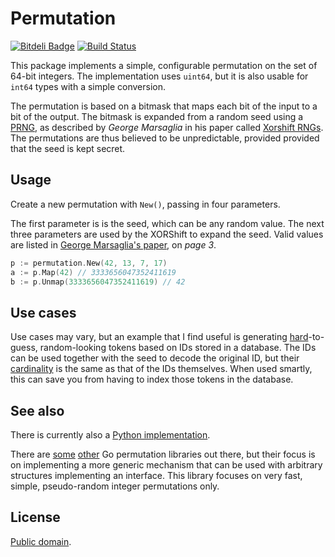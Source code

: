 # Permutation

[![Bitdeli Badge](https://d2weczhvl823v0.cloudfront.net/attilaolah/permutation.go/trend.png)](https://bitdeli.com/free "Bitdeli Badge")
[![Build Status](https://travis-ci.org/attilaolah/permutation.go.png?branch=master)](https://travis-ci.org/attilaolah/permutation.go)

This package implements a simple, configurable permutation on the set of 64-bit
integers. The implementation uses `uint64`, but it is also usable for `int64`
types with a simple conversion.

The permutation is based on a bitmask that maps each bit of the input to a bit
of the output. The bitmask is expanded from a random seed using a [PRNG][1], as
described by *George Marsaglia* in his paper called [Xorshift RNGs][2]. The
permutations are thus believed to be unpredictable, provided provided that the
seed is kept secret.

[1]: //en.wikipedia.org/wiki/Pseudorandom_number_generator
[2]: http://www.jstatsoft.org/v08/i14/paper

## Usage

Create a new permutation with `New()`, passing in four parameters.

The first parameter is is the seed, which can be any random value.
The next three parameters are used by the XORShift to expand the seed.
Valid values are listed in [George Marsaglia's paper][2], on *page 3*.

```go
p := permutation.New(42, 13, 7, 17)
a := p.Map(42) // 3333656047352411619
b := p.Unmap(3333656047352411619) // 42
```

## Use cases

Use cases may vary, but an example that I find useful is generating
[hard][4]-to-guess, random-looking tokens based on IDs stored in a database.
The IDs can be used together with the seed to decode the original ID, but their
[cardinality][5] is the same as that of the IDs themselves. When used smartly,
this can save you from having to index those tokens in the database.

[4]: //en.wikipedia.org/wiki/NP-hard
[5]: //en.wikipedia.org/wiki/Cardinality

## See also

There is currently also a [Python implementation][6].

There are [some][7] [other][8] Go permutation libraries out there, but their
focus is on implementing a more generic mechanism that can be used with
arbitrary structures implementing an interface. This library focuses on very
fast, simple, pseudo-random integer permutations only.

[6]: //github.com/attilaolah/permutation.py
[7]: //github.com/alexaandru/permutations
[8]: //github.com/nightlyone/permutation

## License

[Public domain][3].

[3]: //github.com/attilaolah/permutation.go/blob/master/LICENSE
